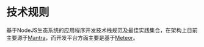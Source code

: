 # 技术规则

基于NodeJS生态系统的应用程序开发技术栈规范及最佳实践集合，在架构上目前主要源于[Mantra](https://kadirahq.github.io/mantra/)，而开发平台方面主要是基于[Meteor](https://www.meteor.com/)。
